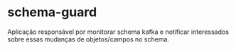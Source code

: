 # schema-guard
Aplicação responsável por monitorar schema kafka e notificar interessados sobre essas mudanças de objetos/campos no schema.
